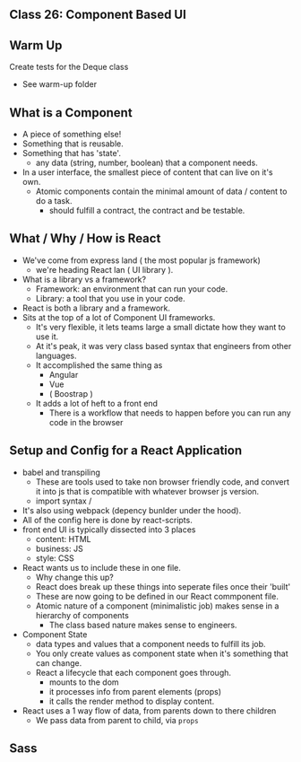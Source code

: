 ## Class 26: Component Based UI

## Warm Up
Create tests for the Deque class

- See warm-up folder

## What is a Component

- A piece of something else!
- Something that is reusable.
- Something that has 'state'.
  - any data (string, number, boolean) that a component needs.
- In a user interface, the smallest piece of content that can live on it's own.
  - Atomic components contain the minimal amount of data / content to do a task.
    - should fulfill a contract, the contract and be testable.

## What / Why / How is React

- We've come from express land ( the most popular js framework)
  - we're heading React lan ( UI library ).
- What is a library vs a framework?
  - Framework: an environment that can run your code.
  - Library: a tool that you use in your code.
- React is both a library and a framework.
- Sits at the top of a lot of Component UI frameworks.
  - It's very flexible, it lets teams large a small dictate how they want to use it.
  - At it's peak, it was very class based syntax that engineers from other languages.
  - It accomplished the same thing as
    - Angular
    - Vue
    - ( Boostrap )
  - It adds a lot of heft to a front end
    - There is a workflow that needs to happen before you can run any code in the browser

## Setup and Config for a React Application

- babel and transpiling
  - These are tools used to take non browser friendly code, and convert it into js that is compatible with whatever browser js version.
  - import syntax / 
- It's also using webpack (depency bunlder under the hood).
- All of the config here is done by react-scripts.
- front end UI is typically dissected into 3 places
  - content: HTML
  - business: JS
  - style: CSS
- React wants us to include these in one file.
  - Why change this up?
  - React does break up these things into seperate files once their 'built'
  - These are now going to be defined in our React commponent file.
  - Atomic nature of a component (minimalistic job) makes sense in a hierarchy of components
    - The class based nature makes sense to engineers.
- Component State
  - data types  and values that a component needs to fulfill its job.
  - You only create values as component state when it's something that can change.
  - React a lifecycle that each component goes through.
    - mounts to the dom
    - it processes info from parent elements (props)
    - it calls the render method to display content.
- React uses a 1 way flow of data, from parents down to there children
  - We pass data from parent to child, via `props`

## Sass
